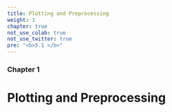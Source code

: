 ```yaml
---
title: Plotting and Preprocessing
weight: 1
chapter: true
not_use_colab: true
not_use_twitter: true
pre: "<b>5.1 </b>"
---
```


### Chapter 1
# Plotting and Preprocessing